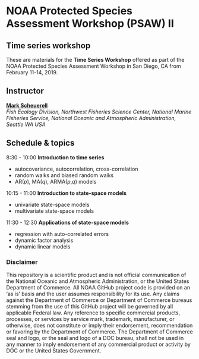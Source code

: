 # NOAA Protected Species Assessment Workshop (PSAW) II

## Time series workshop

These are materials for the __Time Series Workshop__ offered as part of the NOAA Protected Species Assessment Workshop in San Diego, CA from February 11-14, 2019.

## Instructor

[__Mark Scheuerell__](https://faculty.washington.edu/scheuerl/)  
_Fish Ecology Division, Northwest Fisheries Science Center, National Marine Fisheries Service, National Oceanic and Atmospheric Administration, Seattle WA USA_

## Schedule & topics

8:30 - 10:00 __Introduction to time series__

  * autocovariance, autocorrelation, cross-correlation  
  * random walks and biased random walks  
  * AR(_p_), MA(_q_), ARMA(_p_,_q_) models  

10:15 - 11:00 __Introduction to state-space models__

  * univariate state-space models  
  * multivariate state-space models  
  
11:30 - 12:30 __Applications of state-space models__

  * regression with auto-correlated errors  
  * dynamic factor analysis
  * dynamic linear models
  

### Disclaimer

This repository is a scientific product and is not official communication of the National Oceanic and
Atmospheric Administration, or the United States Department of Commerce. All NOAA GitHub project
code is provided on an ‘as is’ basis and the user assumes responsibility for its use. Any claims against the
Department of Commerce or Department of Commerce bureaus stemming from the use of this GitHub
project will be governed by all applicable Federal law. Any reference to specific commercial products,
processes, or services by service mark, trademark, manufacturer, or otherwise, does not constitute or
imply their endorsement, recommendation or favoring by the Department of Commerce. The Department
of Commerce seal and logo, or the seal and logo of a DOC bureau, shall not be used in any manner to
imply endorsement of any commercial product or activity by DOC or the United States Government.
